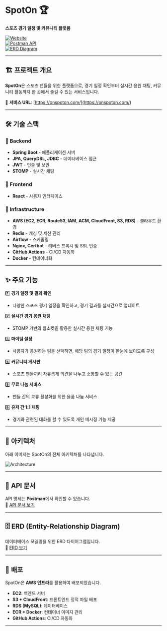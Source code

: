 # SpotOn 🏆  

**스포츠 경기 일정 및 커뮤니티 플랫폼**  

[![Website](https://img.shields.io/badge/website-online-brightgreen)](https://onspoton.com/)  
[![Postman API](https://img.shields.io/badge/API%20Docs-Postman-orange)](https://documenter.getpostman.com/view/38853291/2sAYQWLtf7)  
[![ERD Diagram](https://img.shields.io/badge/ERD-Diagram-blue)](https://www.erdcloud.com/d/9kNb3ACqSjytwmne3)  

---

## 🏗️ 프로젝트 개요  

**SpotOn**은 스포츠 팬들을 위한 플랫폼으로, 경기 일정 확인부터 실시간 응원 채팅, 커뮤니티 활동까지 한 곳에서 즐길 수 있는 서비스입니다.  

🔗 **서비스 URL**: [https://onspoton.com/](https://onspoton.com/)  

---

## 🛠️ 기술 스택  

### 🔹 Backend  
- **Spring Boot** - 애플리케이션 서버  
- **JPA, QueryDSL, JDBC** - 데이터베이스 접근  
- **JWT** - 인증 및 보안  
- **STOMP** - 실시간 채팅  

### 🔹 Frontend  
- **React** - 사용자 인터페이스  

### 🔹 Infrastructure  
- **AWS (EC2, ECR, Route53, IAM, ACM, CloudFront, S3, RDS)** - 클라우드 환경  
- **Redis** - 캐싱 및 세션 관리  
- **Airflow** - 스케줄링  
- **Nginx, Certbot** - 리버스 프록시 및 SSL 인증  
- **GitHub Actions** - CI/CD 자동화  
- **Docker** - 컨테이너화  

---

## ✨ 주요 기능  

1️⃣ **경기 일정 및 결과 확인**  
   - 다양한 스포츠 경기 일정을 확인하고, 경기 결과를 실시간으로 업데이트  

2️⃣ **실시간 경기 응원 채팅**  
   - STOMP 기반의 웹소켓을 활용한 실시간 응원 채팅 기능  

3️⃣ **마이팀 설정**  
   - 사용자가 응원하는 팀을 선택하면, 해당 팀의 경기 일정이 한눈에 보이도록 구성  

4️⃣ **커뮤니티 게시판**  
   - 스포츠 팬들끼리 자유롭게 의견을 나누고 소통할 수 있는 공간  

5️⃣ **무료 나눔 서비스**  
   - 팬들 간의 교류 활성화를 위한 물품 나눔 서비스  

6️⃣ **유저 간 1:1 채팅**  
   - 경기와 관련된 대화를 할 수 있도록 개인 메시징 기능 제공  

---

## 📌 아키텍처  

아래 이미지는 SpotOn의 전체 아키텍처를 나타냅니다.  

![Architecture](./assets/architecture.png)  

---

## 📄 API 문서  

API 명세는 **Postman**에서 확인할 수 있습니다.  
🔗 [API 문서 보기](https://documenter.getpostman.com/view/38853291/2sAYQWLtf7)  

---

## 🗄️ ERD (Entity-Relationship Diagram)  

데이터베이스 모델링을 위한 ERD 다이어그램입니다.  
🔗 [ERD 보기](https://www.erdcloud.com/d/9kNb3ACqSjytwmne3)  

---

## 🚀 배포  

SpotOn은 **AWS 인프라**를 활용하여 배포되었습니다.  

- **EC2**: 백엔드 서버  
- **S3 + CloudFront**: 프론트엔드 정적 파일 배포  
- **RDS (MySQL)**: 데이터베이스  
- **ECR + Docker**: 컨테이너 이미지 관리  
- **GitHub Actions**: CI/CD 자동화  

---
